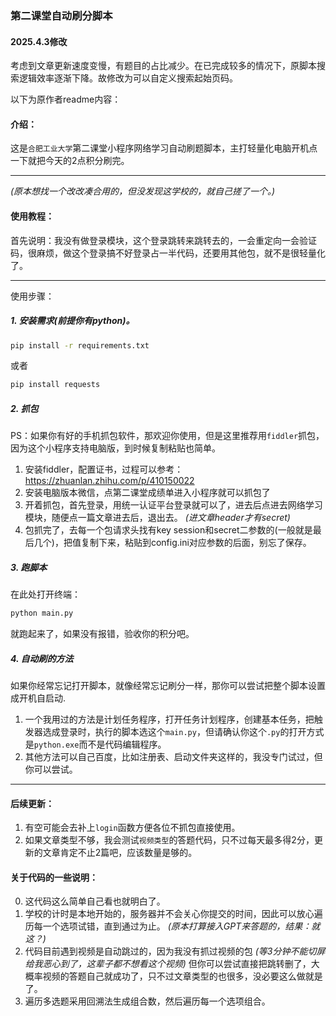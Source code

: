 ### 第二课堂自动刷分脚本
####  2025.4.3修改
考虑到文章更新速度变慢，有题目的占比减少。在已完成较多的情况下，原脚本搜索逻辑效率逐渐下降。故修改为可以自定义搜索起始页码。

以下为原作者readme内容：
#### 介绍：
这是`合肥工业大学`第二课堂小程序网络学习自动刷题脚本，主打轻量化电脑开机点一下就把今天的2点积分刷完。

---

*(原本想找一个改改凑合用的，但没发现这学校的，就自己搓了一个。)*
#### 使用教程：

首先说明：我没有做登录模块，这个登录跳转来跳转去的，一会重定向一会验证码，很麻烦，做这个登录搞不好登录占一半代码，还要用其他包，就不是很轻量化了。

---
使用步骤：
##### 1. 安装需求(前提你有python)。
```bash
pip install -r requirements.txt
```
或者
```bash
pip install requests
```
##### 2. 抓包
PS：如果你有好的手机抓包软件，那欢迎你使用，但是这里推荐用`fiddler`抓包，因为这个小程序支持电脑版，到时候复制粘贴也简单。
1. 安装fiddler，配置证书，过程可以参考：
https://zhuanlan.zhihu.com/p/410150022
2. 安装电脑版本微信，点第二课堂成绩单进入小程序就可以抓包了
3. 开着抓包，首先登录，用统一认证平台登录就可以了，进去后点进去网络学习模块，随便点一篇文章进去后，退出去。 *(进文章header才有secret)* 
4. 包抓完了，去每一个包请求头找有key session和secret二参数的(一般就是最后几个)，把值复制下来，粘贴到config.ini对应参数的后面，别忘了保存。
##### 3. 跑脚本
在此处打开终端：
```bash
python main.py
```
就跑起来了，如果没有报错，验收你的积分吧。
##### 4. 自动刷的方法
如果你经常忘记打开脚本，就像经常忘记刷分一样，那你可以尝试把整个脚本设置成开机自启动.
1. 一个我用过的方法是计划任务程序，打开任务计划程序，创建基本任务，把触发器选成登录时，执行的脚本选这个`main.py`，但请确认你这个`.py`的打开方式是`python.exe`而不是代码编辑程序。
2. 其他方法可以自己百度，比如注册表、启动文件夹这样的，我没专门试过，但你可以尝试。

---
#### 后续更新：
1. 有空可能会去补上`login`函数方便各位不抓包直接使用。
2. 如果文章类型不够，我会测试`视频类型`的答题代码，只不过每天最多得2分，更新的文章肯定不止2篇吧，应该数量是够的。
#### 关于代码的一些说明：
0. 这代码这么简单自己看也就明白了。
1. 学校的计时是本地开始的，服务器并不会关心你提交的时间，因此可以放心遍历每一个选项试错，直到通过为止。
*(原本打算接入GPT来答题的，结果：就这？)*
2. 代码目前遇到视频是自动跳过的，因为我没有抓过视频的包 
*(等3分钟不能切屏给我恶心到了，这辈子都不想看这个视频)*
但你可以尝试直接把跳转删了，大概率视频的答题自己就成功了，只不过文章类型的也很多，没必要这么做就是了。
3. 遍历多选题采用回溯法生成组合数，然后遍历每一个选项组合。
